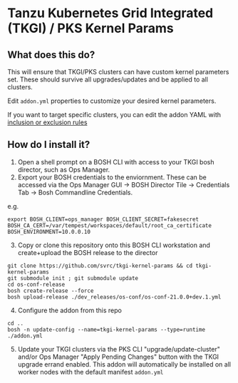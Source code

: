 # Tanzu Kubernetes Grid Integrated (TKGI) / PKS Kernel Params

## What does this do?

This will ensure that TKGI/PKS clusters can have custom kernel parameters set.  These should survive all upgrades/updates and be applied to all clusters.  

Edit `addon.yml` properties to customize your desired kernel parameters.

If you want to target specific clusters, you can edit the addon YAML with [inclusion or exclusion rules](https://bosh.io/docs/runtime-config/#placement-rules)


## How do I install it?

1. Open a shell prompt on a BOSH CLI with access to your TKGI bosh director, such as Ops Manager.
2. Export your BOSH credentials to the enviornment.  These can be accessed via the Ops Manager GUI -> BOSH Director Tile -> Credentials Tab -> Bosh Commandline Credentials.

e.g.
```
export BOSH_CLIENT=ops_manager BOSH_CLIENT_SECRET=fakesecret BOSH_CA_CERT=/var/tempest/workspaces/default/root_ca_certificate  BOSH_ENVIRONMENT=10.0.0.10
```
3. Copy or clone this repository onto this BOSH CLI workstation and create+upload the BOSH release to the director

```
git clone https://github.com/svrc/tkgi-kernel-params && cd tkgi-kernel-params
git submodule init ; git submodule update
cd os-conf-release
bosh create-release --force
bosh upload-release ./dev_releases/os-conf/os-conf-21.0.0+dev.1.yml

```
4. Configure the addon from this repo
```
cd ..
bosh -n update-config --name=tkgi-kernel-params --type=runtime ./addon.yml
```
5. Update your TKGI clusters via the PKS CLI "upgrade/update-cluster" and/or Ops Manager "Apply Pending Changes" button with the TKGI upgrade errand enabled.  This addon will automatically be installed on all worker nodes with the default manifest `addon.yml`

